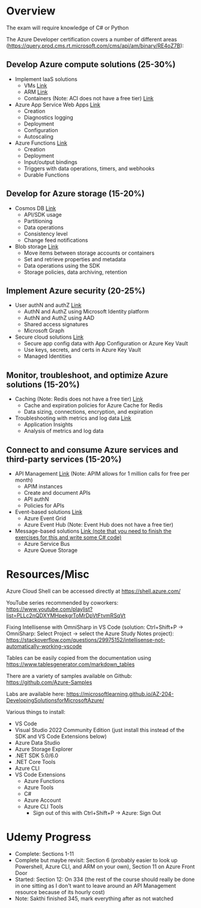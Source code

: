 # Overview
The exam will require knowledge of C# or Python

The Azure Developer certification covers a number of different areas (https://query.prod.cms.rt.microsoft.com/cms/api/am/binary/RE4oZ7B):

## Develop Azure compute solutions (25-30%)
- Implement IaaS solutions
  - VMs [Link](Azure%20IaaS%20-%20VMs.md)
  - ARM [Link](Azure%20IaaS%20-%20ARM.md)
  - Containers (Note: ACI does not have a free tier) [Link](Azure%20IaaS%20-%20Containers.md)
- Azure App Service Web Apps [Link](Azure%20App%20Service.md)
  - Creation
  - Diagnostics logging
  - Deployment
  - Configuration
  - Autoscaling
- Azure Functions [Link](Azure%20Functions.md)
  - Creation
  - Deployment
  - Input/output bindings
  - Triggers with data operations, timers, and webhooks
  - Durable Functions

## Develop for Azure storage (15-20%)
- Cosmos DB [Link](Azure%20Cosmos%20DB.md)
  - API/SDK usage
  - Partitioning
  - Data operations
  - Consistency level
  - Change feed notifications
- Blob storage [Link](Azure%20Blob%20Storage.md)
  - Move items between storage accounts or containers
  - Set and retrieve properties and metadata
  - Data operations using the SDK
  - Storage policies, data archiving, retention

## Implement Azure security (20-25%)
- User authN and authZ [Link](Azure%20User%20Authentication%20and%20Authorization.md)
  - AuthN and AuthZ using Microsoft Identity platform
  - AuthN and AuthZ using AAD
  - Shared access signatures
  - Microsoft Graph
- Secure cloud solutions [Link](Azure%20Secure%20Cloud%20Solutions.md)
  - Secure app config data with App Configuration or Azure Key Vault
  - Use keys, secrets, and certs in Azure Key Vault
  - Managed Identities

## Monitor, troubleshoot, and optimize Azure solutions (15-20%)
- Caching (Note: Redis does not have a free tier) [Link](Azure%20Caching.md)
  - Cache and expiration policies for Azure Cache for Redis
  - Data sizing, connections, encryption, and expiration
- Troubleshooting with metrics and log data [Link](Azure%20Message%20Based%20Solutions.md)
  - Application Insights
  - Analysis of metrics and log data

## Connect to and consume Azure services and third-party services (15-20%)
- API Management [Link](Azure%20API%20Management.md) (Note: APIM allows for 1 million calls for free per month)
  - APIM instances
  - Create and document APIs
  - API authN
  - Policies for APIs
- Event-based solutions [Link](Azure%20Event%20Based%20Solutions.md)
  - Azure Event Grid
  - Azure Event Hub (Note: Event Hub does not have a free tier)
- Message-based solutions [Link (note that you need to finish the exercises for this and write some C# code)](Azure%20Message%20Based%20Solutions.md)
  - Azure Service Bus
  - Azure Queue Storage

# Resources/Misc
Azure Cloud Shell can be accessed directly at https://shell.azure.com/

YouTube series recommended by coworkers: https://www.youtube.com/playlist?list=PLLc2nQDXYMHpekgrToMrDpVtFtvmRSqVt

Fixing Intellisense with OmniSharp in VS Code (solution: Ctrl+Shift+P -> OmniSharp: Select Project -> select the Azure Study Notes project): https://stackoverflow.com/questions/29975152/intellisense-not-automatically-working-vscode

Tables can be easily copied from the documentation using https://www.tablesgenerator.com/markdown_tables

There are a variety of samples available on Github: https://github.com/Azure-Samples

Labs are available here: https://microsoftlearning.github.io/AZ-204-DevelopingSolutionsforMicrosoftAzure/

Various things to install:
- VS Code
- Visual Studio 2022 Community Edition (just install this instead of the SDK and VS Code Extensions below)
- Azure Data Studio
- Azure Storage Explorer
- .NET SDK 5.0/6.0
- .NET Core Tools
- Azure CLI
- VS Code Extensions
  - Azure Functions
  - Azure Tools
  - C#
  - Azure Account
  - Azure CLI Tools
    - Sign out of this with Ctrl+Shift+P -> Azure: Sign Out


# Udemy Progress
- Complete: Sections 1-11
- Complete but maybe revisit: Section 6 (probably easier to look up Powershell, Azure CLI, and ARM on your own), Section 11 on Azure Front Door
- Started: Section 12: On 334 (the rest of the course should really be done in one sitting as I don't want to leave around an API Management resource because of its hourly cost)
- Note: Sakthi finished 345, mark everything after as not watched